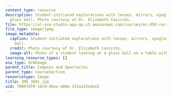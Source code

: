 ```yaml
---
content_type: resource
description: Student-initiated explorations with lenses, mirrors, eyeglasses and a
  glass ball. Photo courtesy of Dr. Elizabeth Cavicchi.
file: https://ol-ocw-studio-app-qa.s3.amazonaws.com/courses/ec-050-recreate-experiments-from-history-inform-the-future-from-the-past-galileo-january-iap-2010/f0097df018c0dbeaa8de131aa13eda13_IMG_3601.jpg
file_type: image/jpeg
image_metadata:
  caption: Student-initiated explorations with lenses, mirrors, eyeglasses and a glass
    ball.
  credit: Photo courtesy of Dr. Elizabeth Cavicchi.
  image-alt: Photo of a student looking at a glass ball on a table with a round mirror.
learning_resource_types: []
ocw_type: OCWImage
parent_title: Compass and Spectacles
parent_type: CourseSection
resourcetype: Image
title: IMG_3601.jpg
uid: f0097df0-18c0-dbea-a8de-131aa13eda13
---
```

